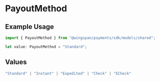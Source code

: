 # PayoutMethod

## Example Usage

```typescript
import { PayoutMethod } from "@wingspan/payments/sdk/models/shared";

let value: PayoutMethod = "Standard";
```

## Values

```typescript
"Standard" | "Instant" | "Expedited" | "Check" | "ECheck"
```